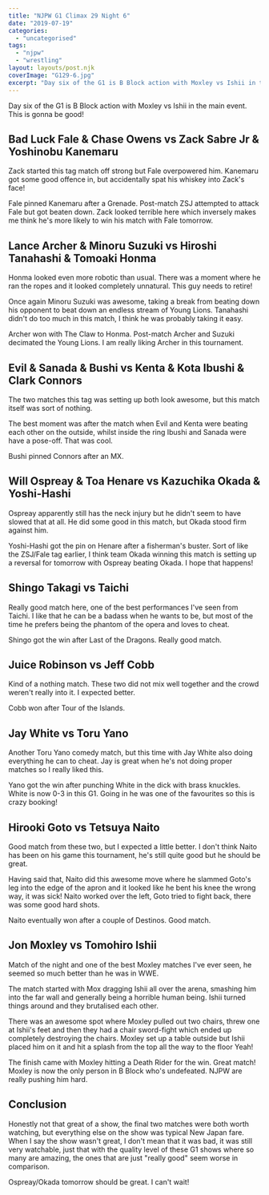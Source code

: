 ```yaml
---
title: "NJPW G1 Climax 29 Night 6"
date: "2019-07-19"
categories: 
  - "uncategorised"
tags: 
  - "njpw"
  - "wrestling"
layout: layouts/post.njk
coverImage: "G129-6.jpg"
excerpt: "Day six of the G1 is B Block action with Moxley vs Ishii in the main event. This is gonna be good!"
---
```

Day six of the G1 is B Block action with Moxley vs Ishii in the main event. This is gonna be good!

## Bad Luck Fale & Chase Owens vs Zack Sabre Jr & Yoshinobu Kanemaru

Zack started this tag match off strong but Fale overpowered him. Kanemaru got some good offence in, but accidentally spat his whiskey into Zack's face!

Fale pinned Kanemaru after a Grenade. Post-match ZSJ attempted to attack Fale but got beaten down. Zack looked terrible here which inversely makes me think he's more likely to win his match with Fale tomorrow.

## Lance Archer & Minoru Suzuki vs Hiroshi Tanahashi & Tomoaki Honma

Honma looked even more robotic than usual. There was a moment where he ran the ropes and it looked completely unnatural. This guy needs to retire!

Once again Minoru Suzuki was awesome, taking a break from beating down his opponent to beat down an endless stream of Young Lions. Tanahashi didn't do too much in this match, I think he was probably taking it easy.

Archer won with The Claw to Honma. Post-match Archer and Suzuki decimated the Young Lions. I am really liking Archer in this tournament.

## Evil & Sanada & Bushi vs Kenta & Kota Ibushi & Clark Connors

The two matches this tag was setting up both look awesome, but this match itself was sort of nothing.

The best moment was after the match when Evil and Kenta were beating each other on the outside, whilst inside the ring Ibushi and Sanada were have a pose-off. That was cool.

Bushi pinned Connors after an MX.

## Will Ospreay & Toa Henare vs Kazuchika Okada & Yoshi-Hashi

Ospreay apparently still has the neck injury but he didn't seem to have slowed that at all. He did some good in this match, but Okada stood firm against him.

Yoshi-Hashi got the pin on Henare after a fisherman's buster. Sort of like the ZSJ/Fale tag earlier, I think team Okada winning this match is setting up a reversal for tomorrow with Ospreay beating Okada. I hope that happens!

## Shingo Takagi vs Taichi

Really good match here, one of the best performances I've seen from Taichi. I like that he can be a badass when he wants to be, but most of the time he prefers being the phantom of the opera and loves to cheat.

Shingo got the win after Last of the Dragons. Really good match.

## Juice Robinson vs Jeff Cobb

Kind of a nothing match. These two did not mix well together and the crowd weren't really into it. I expected better.

Cobb won after Tour of the Islands.

## Jay White vs Toru Yano

Another Toru Yano comedy match, but this time with Jay White also doing everything he can to cheat. Jay is great when he's not doing proper matches so I really liked this.

Yano got the win after punching White in the dick with brass knuckles. White is now 0-3 in this G1. Going in he was one of the favourites so this is crazy booking!

## Hirooki Goto vs Tetsuya Naito

Good match from these two, but I expected a little better. I don't think Naito has been on his game this tournament, he's still quite good but he should be great.

Having said that, Naito did this awesome move where he slammed Goto's leg into the edge of the apron and it looked like he bent his knee the wrong way, it was sick! Naito worked over the left, Goto tried to fight back, there was some good hard shots.

Naito eventually won after a couple of Destinos. Good match.

## Jon Moxley vs Tomohiro Ishii

Match of the night and one of the best Moxley matches I've ever seen, he seemed so much better than he was in WWE.

The match started with Mox dragging Ishii all over the arena, smashing him into the far wall and generally being a horrible human being. Ishii turned things around and they brutalised each other.

There was an awesome spot where Moxley pulled out two chairs, threw one at Ishii's feet and then they had a chair sword-fight which ended up completely destroying the chairs. Moxley set up a table outside but Ishii placed him on it and hit a splash from the top all the way to the floor Yeah!

The finish came with Moxley hitting a Death Rider for the win. Great match! Moxley is now the only person in B Block who's undefeated. NJPW are really pushing him hard.

## Conclusion

Honestly not that great of a show, the final two matches were both worth watching, but everything else on the show was typical New Japan fare. When I say the show wasn't great, I don't mean that it was bad, it was still very watchable, just that with the quality level of these G1 shows where so many are amazing, the ones that are just "really good" seem worse in comparison.

Ospreay/Okada tomorrow should be great. I can't wait!
